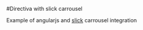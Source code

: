 #Directiva with slick carrousel

Example of angularjs and [slick](http://kenwheeler.github.io/slick/) carrousel integration

